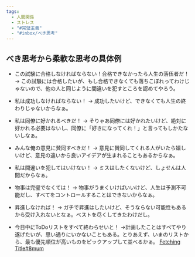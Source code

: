 ```yaml
---
tags:
  - 人間関係
  - ストレス
  - "#完璧主義"
  - "#inbox/べき思考"
---
```


## べき思考から柔軟な思考の具体例
- この試験に合格しなければならない！合格できなかったら人生の落伍者だ！ → この試験には合格したいが、もし合格できなくても落ちこぼれってわけじゃないので、他の人と同じように間違いを犯すところを認めてやろう。

- 私は成功しなければならない！ → 成功したいけど、できなくても人生の終わりじゃないからなぁ。

- 私は同僚に好かれるべきだ！ → そりゃあ同僚には好かれたいけど、絶対に好かれる必要はないし、同僚に「好きになってくれ！」と言ってもしかたないしなぁ。

- みんな俺の意見に賛同すべきだ！ → 意見に賛同してくれる人がいたら嬉しいけど、意見の違いから良いアイデアが生まれることもあるからなぁ。

- 私は間違いを犯してはいけない！ → ミスはしたくないけど、しょせんは人間だからなぁ。
- 物事は完璧でなくては！ → 物事がうまくいけばいいけど、人生は予測不可能だし、すべてをコントロールすることはできないからなぁ。

- 昇進しなければ！ → ガチで昇進はしたいけど、そうならない可能性もあるから受け入れないとなぁ。ベストを尽くしてきたわけだし。

- 今日中にToDoリストをすべて終わらせいと！ →計画したことはすべてやり遂げたいが、思い通りにいかないこともある。とりあえず、いまのリストから、最も優先順位が高いものをピックアップして並べるかぁ。
[Fetching Title#8mum](https://yuchrszk.blogspot.com/2024/02/blog-post_24.html)